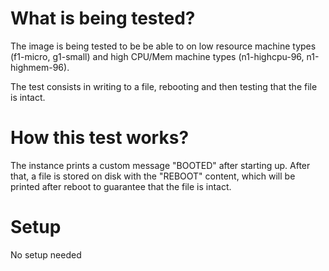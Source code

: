 # What is being tested?

The image is being tested to be be able to on low resource machine types
(f1-micro, g1-small) and high CPU/Mem machine types (n1-highcpu-96,
n1-highmem-96).

The test consists in writing to a file, rebooting and then testing that the file
is intact.

# How this test works?

The instance prints a custom message "BOOTED" after starting up. After that, a
file is stored on disk with the "REBOOT" content, which will be printed after
reboot to guarantee that the file is intact.

# Setup

No setup needed
